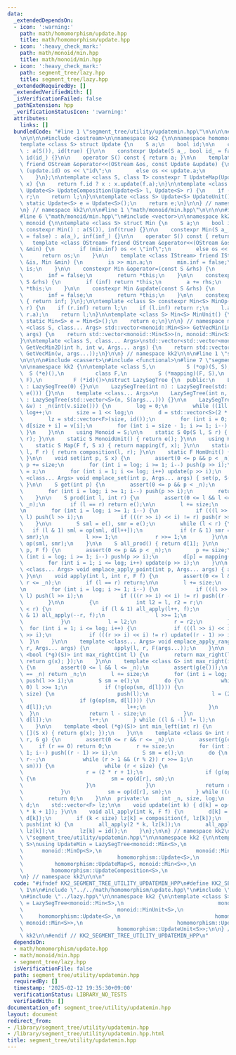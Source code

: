 ```yaml
---
data:
  _extendedDependsOn:
  - icon: ':warning:'
    path: math/homomorphism/update.hpp
    title: math/homomorphism/update.hpp
  - icon: ':heavy_check_mark:'
    path: math/monoid/min.hpp
    title: math/monoid/min.hpp
  - icon: ':heavy_check_mark:'
    path: segment_tree/lazy.hpp
    title: segment_tree/lazy.hpp
  _extendedRequiredBy: []
  _extendedVerifiedWith: []
  _isVerificationFailed: false
  _pathExtension: hpp
  _verificationStatusIcon: ':warning:'
  attributes:
    links: []
  bundledCode: "#line 1 \"segment_tree/utility/updatemin.hpp\"\n\n\n\n#line 1 \"math/homomorphism/update.hpp\"\
    \n\n\n\n#include <iostream>\n\nnamespace kk2 {\n\nnamespace homomorphism {\n\n\
    template <class S> struct Update {\n    S a;\n    bool id;\n\n    constexpr Update()\
    \ : a(S()), id(true) {}\n\n    constexpr Update(S a_, bool id_ = false) : a(a_),\
    \ id(id_) {}\n\n    operator S() const { return a; }\n\n    template <class OStream>\
    \ friend OStream &operator<<(OStream &os, const Update &update) {\n        if\
    \ (update.id) os << \"id\";\n        else os << update.a;\n        return os;\n\
    \    }\n};\n\ntemplate <class S, class T> constexpr T UpdateMap(Update<S> f, T\
    \ x) {\n    return f.id ? x : x.update(f.a);\n}\n\ntemplate <class S> constexpr\
    \ Update<S> UpdateComposition(Update<S> l, Update<S> r) {\n    if (l.id) return\
    \ r;\n    return l;\n}\n\ntemplate <class S> Update<S> UpdateUnit() {\n    constexpr\
    \ static Update<S> e = Update<S>();\n    return e;\n}\n\n} // namespace homomorphism\n\
    \n} // namespace kk2\n\n\n#line 1 \"math/monoid/min.hpp\"\n\n\n\n#include <algorithm>\n\
    #line 6 \"math/monoid/min.hpp\"\n#include <vector>\n\nnamespace kk2 {\n\nnamespace\
    \ monoid {\n\ntemplate <class S> struct Min {\n    S a;\n    bool inf;\n\n   \
    \ constexpr Min() : a(S()), inf(true) {}\n\n    constexpr Min(S a_, bool inf_\
    \ = false) : a(a_), inf(inf_) {}\n\n    operator S() const { return a; }\n\n \
    \   template <class OStream> friend OStream &operator<<(OStream &os, const Min\
    \ &min) {\n        if (min.inf) os << \"inf\";\n        else os << min.a;\n  \
    \      return os;\n    }\n\n    template <class IStream> friend IStream &operator>>(IStream\
    \ &is, Min &min) {\n        is >> min.a;\n        min.inf = false;\n        return\
    \ is;\n    }\n\n    constexpr Min &operator=(const S &rhs) {\n        a = rhs;\n\
    \        inf = false;\n        return *this;\n    }\n\n    constexpr Min &add(const\
    \ S &rhs) {\n        if (inf) return *this;\n        a += rhs;\n        return\
    \ *this;\n    }\n\n    constexpr Min &update(const S &rhs) {\n        a = rhs;\n\
    \        inf = false;\n        return *this;\n    }\n\n    constexpr bool is_unit()\
    \ { return inf; }\n};\n\ntemplate <class S> constexpr Min<S> MinOp(Min<S> l, Min<S>\
    \ r) {\n    if (r.inf) return l;\n    if (l.inf) return r;\n    l.a = std::min(l.a,\
    \ r.a);\n    return l;\n}\n\ntemplate <class S> Min<S> MinUnit() {\n    constexpr\
    \ static Min<S> e = Min<S>();\n    return e;\n}\n\n} // namespace monoid\n\ntemplate\
    \ <class S, class... Args> std::vector<monoid::Min<S>> GetVecMin(int n, Args...\
    \ args) {\n    return std::vector<monoid::Min<S>>(n, monoid::Min<S>(args...));\n\
    }\n\ntemplate <class S, class... Args>\nstd::vector<std::vector<monoid::Min<S>>>\
    \ GetVecMin2D(int h, int w, Args... args) {\n    return std::vector<std::vector<monoid::Min<S>>>(h,\
    \ GetVecMin(w, args...));\n}\n\n} // namespace kk2\n\n\n#line 1 \"segment_tree/lazy.hpp\"\
    \n\n\n\n#include <cassert>\n#include <functional>\n#line 7 \"segment_tree/lazy.hpp\"\
    \n\nnamespace kk2 {\n\ntemplate <class S,\n          S (*op)(S, S),\n        \
    \  S (*e)(),\n          class F,\n          S (*mapping)(F, S),\n          F (*composition)(F,\
    \ F),\n          F (*id)()>\nstruct LazySegTree {\n  public:\n    LazySegTree()\
    \ : LazySegTree(0) {}\n\n    LazySegTree(int n) : LazySegTree(std::vector<S>(n,\
    \ e())) {}\n\n    template <class... Args>\n    LazySegTree(int n, Args... args)\
    \ : LazySegTree(std::vector<S>(n, S(args...))) {}\n\n    LazySegTree(const std::vector<S>\
    \ &v) : _n(int(v.size())) {\n        log = 0;\n        while ((1ll << log) < _n)\
    \ log++;\n        size = 1 << log;\n        d = std::vector<S>(2 * size, e());\n\
    \        lz = std::vector<F>(size, id());\n        for (int i = 0; i < _n; i++)\
    \ d[size + i] = v[i];\n        for (int i = size - 1; i >= 1; i--) { update(i);\
    \ }\n    }\n\n    using Monoid = S;\n\n    static S Op(S l, S r) { return op(l,\
    \ r); }\n\n    static S MonoidUnit() { return e(); }\n\n    using Hom = F;\n\n\
    \    static S Map(F f, S x) { return mapping(f, x); }\n\n    static F Composition(F\
    \ l, F r) { return composition(l, r); }\n\n    static F HomUnit() { return id();\
    \ }\n\n    void set(int p, S x) {\n        assert(0 <= p && p < _n);\n       \
    \ p += size;\n        for (int i = log; i >= 1; i--) push(p >> i);\n        d[p]\
    \ = x;\n        for (int i = 1; i <= log; i++) update(p >> i);\n    }\n\n    template\
    \ <class... Args> void emplace_set(int p, Args... args) { set(p, S(args...));\
    \ }\n\n    S get(int p) {\n        assert(0 <= p && p < _n);\n        p += size;\n\
    \        for (int i = log; i >= 1; i--) push(p >> i);\n        return d[p];\n\
    \    }\n\n    S prod(int l, int r) {\n        assert(0 <= l && l <= r && r <=\
    \ _n);\n        if (l == r) return e();\n\n        l += size;\n        r += size;\n\
    \n        for (int i = log; i >= 1; i--) {\n            if (((l >> i) << i) !=\
    \ l) push(l >> i);\n            if (((r >> i) << i) != r) push(r >> i);\n    \
    \    }\n\n        S sml = e(), smr = e();\n        while (l < r) {\n         \
    \   if (l & 1) sml = op(sml, d[l++]);\n            if (r & 1) smr = op(d[--r],\
    \ smr);\n            l >>= 1;\n            r >>= 1;\n        }\n\n        return\
    \ op(sml, smr);\n    }\n\n    S all_prod() { return d[1]; }\n\n    void apply(int\
    \ p, F f) {\n        assert(0 <= p && p < _n);\n        p += size;\n        for\
    \ (int i = log; i >= 1; i--) push(p >> i);\n        d[p] = mapping(f, d[p]);\n\
    \        for (int i = 1; i <= log; i++) update(p >> i);\n    }\n\n    template\
    \ <class... Args> void emplace_apply_point(int p, Args... args) { apply(p, F(args...));\
    \ }\n\n    void apply(int l, int r, F f) {\n        assert(0 <= l && l <= r &&\
    \ r <= _n);\n        if (l == r) return;\n\n        l += size;\n        r += size;\n\
    \n        for (int i = log; i >= 1; i--) {\n            if (((l >> i) << i) !=\
    \ l) push(l >> i);\n            if (((r >> i) << i) != r) push((r - 1) >> i);\n\
    \        }\n\n        {\n            int l2 = l, r2 = r;\n            while (l\
    \ < r) {\n                if (l & 1) all_apply(l++, f);\n                if (r\
    \ & 1) all_apply(--r, f);\n                l >>= 1;\n                r >>= 1;\n\
    \            }\n            l = l2;\n            r = r2;\n        }\n\n      \
    \  for (int i = 1; i <= log; i++) {\n            if (((l >> i) << i) != l) update(l\
    \ >> i);\n            if (((r >> i) << i) != r) update((r - 1) >> i);\n      \
    \  }\n    }\n\n    template <class... Args> void emplace_apply_range(int l, int\
    \ r, Args... args) {\n        apply(l, r, F(args...));\n    }\n\n    template\
    \ <bool (*g)(S)> int max_right(int l) {\n        return max_right(l, [](S x) {\
    \ return g(x); });\n    }\n\n    template <class G> int max_right(int l, G g)\
    \ {\n        assert(0 <= l && l <= _n);\n        assert(g(e()));\n        if (l\
    \ == _n) return _n;\n        l += size;\n        for (int i = log; i >= 1; i--)\
    \ push(l >> i);\n        S sm = e();\n        do {\n            while (l % 2 ==\
    \ 0) l >>= 1;\n            if (!g(op(sm, d[l]))) {\n                while (l <\
    \ size) {\n                    push(l);\n                    l = (2 * l);\n  \
    \                  if (g(op(sm, d[l]))) {\n                        sm = op(sm,\
    \ d[l]);\n                        l++;\n                    }\n              \
    \  }\n                return l - size;\n            }\n            sm = op(sm,\
    \ d[l]);\n            l++;\n        } while ((l & -l) != l);\n        return _n;\n\
    \    }\n\n    template <bool (*g)(S)> int min_left(int r) {\n        return min_left(r,\
    \ [](S x) { return g(x); });\n    }\n\n    template <class G> int min_left(int\
    \ r, G g) {\n        assert(0 <= r && r <= _n);\n        assert(g(e()));\n   \
    \     if (r == 0) return 0;\n        r += size;\n        for (int i = log; i >=\
    \ 1; i--) push((r - 1) >> i);\n        S sm = e();\n        do {\n           \
    \ r--;\n            while (r > 1 && (r % 2)) r >>= 1;\n            if (!g(op(d[r],\
    \ sm))) {\n                while (r < size) {\n                    push(r);\n\
    \                    r = (2 * r + 1);\n                    if (g(op(d[r], sm)))\
    \ {\n                        sm = op(d[r], sm);\n                        r--;\n\
    \                    }\n                }\n                return r + 1 - size;\n\
    \            }\n            sm = op(d[r], sm);\n        } while ((r & -r) != r);\n\
    \        return 0;\n    }\n\n  private:\n    int _n, size, log;\n    std::vector<S>\
    \ d;\n    std::vector<F> lz;\n\n    void update(int k) { d[k] = op(d[2 * k], d[2\
    \ * k + 1]); }\n\n    void all_apply(int k, F f) {\n        d[k] = mapping(f,\
    \ d[k]);\n        if (k < size) lz[k] = composition(f, lz[k]);\n    }\n\n    void\
    \ push(int k) {\n        all_apply(2 * k, lz[k]);\n        all_apply(2 * k + 1,\
    \ lz[k]);\n        lz[k] = id();\n    }\n};\n\n} // namespace kk2\n\n\n#line 7\
    \ \"segment_tree/utility/updatemin.hpp\"\n\nnamespace kk2 {\n\ntemplate <class\
    \ S>\nusing UpdateMin = LazySegTree<monoid::Min<S>,\n                        \
    \      monoid::MinOp<S>,\n                              monoid::MinUnit<S>,\n\
    \                              homomorphism::Update<S>,\n                    \
    \          homomorphism::UpdateMap<S, monoid::Min<S>>,\n                     \
    \         homomorphism::UpdateComposition<S>,\n                              homomorphism::UpdateUnit<S>>;\n\
    \n} // namespace kk2\n\n\n"
  code: "#ifndef KK2_SEGMENT_TREE_UTILITY_UPDATEMIN_HPP\n#define KK2_SEGMENT_TREE_UTILITY_UPDATEMIN_HPP\
    \ 1\n\n#include \"../../math/homomorphism/update.hpp\"\n#include \"../../math/monoid/min.hpp\"\
    \n#include \"../lazy.hpp\"\n\nnamespace kk2 {\n\ntemplate <class S>\nusing UpdateMin\
    \ = LazySegTree<monoid::Min<S>,\n                              monoid::MinOp<S>,\n\
    \                              monoid::MinUnit<S>,\n                         \
    \     homomorphism::Update<S>,\n                              homomorphism::UpdateMap<S,\
    \ monoid::Min<S>>,\n                              homomorphism::UpdateComposition<S>,\n\
    \                              homomorphism::UpdateUnit<S>>;\n\n} // namespace\
    \ kk2\n\n#endif // KK2_SEGMENT_TREE_UTILITY_UPDATEMIN_HPP\n"
  dependsOn:
  - math/homomorphism/update.hpp
  - math/monoid/min.hpp
  - segment_tree/lazy.hpp
  isVerificationFile: false
  path: segment_tree/utility/updatemin.hpp
  requiredBy: []
  timestamp: '2025-02-12 19:35:30+09:00'
  verificationStatus: LIBRARY_NO_TESTS
  verifiedWith: []
documentation_of: segment_tree/utility/updatemin.hpp
layout: document
redirect_from:
- /library/segment_tree/utility/updatemin.hpp
- /library/segment_tree/utility/updatemin.hpp.html
title: segment_tree/utility/updatemin.hpp
---
```

